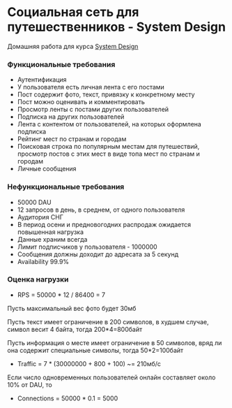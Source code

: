 # Социальная сеть для путешественников - System Design
Домашняя работа для курса [System Design](https://balun.courses/courses/system_design)


### Функциональные требования

- Аутентификация
- У пользователя есть личная лента с его постами
- Пост содержит фото, текст, привязку к конкретному месту
- Пост можно оценивать и комментировать
- Просмотр ленты с постами других пользователей
- Подписка на других пользователей
- Лента с контентом от пользователей, на которых оформлена подписка
- Рейтинг мест по странам и городам
- Поисковая строка по популярным местам для путешествий, просмотр постов с этих мест в виде топа мест по странам и городам
- Личные сообщения

### Нефункциональные требования

- 50000 DAU
- 12 запросов в день, в среднем, от одного пользователя
- Аудитория СНГ
- В период осени и предновогодних распродаж ожидается повышенная нагрузка
- Данные храним всегда
- Лимит подписчиков у пользователя - 1000000
- Сообщения должны доходит до адресата за 5 секунд
- Availability 99.9%

### Оценка нагрузки

- RPS = 50000 * 12 / 86400 = 7

Пусть максимальный вес фото будет 30мб

Пусть текст имеет ограничение в 200 символов, в худшем случае, символ весит 4 байта, тогда 200*4=800байт

Пусть информация о месте имеет ограничение в 50 символов, вряд ли она содержит специальные символы, тогда 50*2=100байт
- Traffic = 7 * (30000000 + 800 + 100) ~= 210мб/с

Если число одновременных пользователей онлайн составляет около 10% от DAU, то
- Connections = 50000 * 0.1 = 5000
